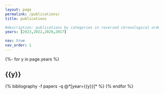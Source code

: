 ```yaml
---
layout: page
permalink: /publications/
title: publications

#description: publications by categories in reversed chronological order. generated by jekyll-scholar.
years: [2023,2022,2020,2017]

nav: true
nav_order: 1
---
```

<!-- _pages/publications.md -->
<div class="publications">

{%- for y in page.years %}
  <h2 class="year">{{y}}</h2>
  {% bibliography -f papers -q @*[year={{y}}]* %}
{% endfor %}

</div>
